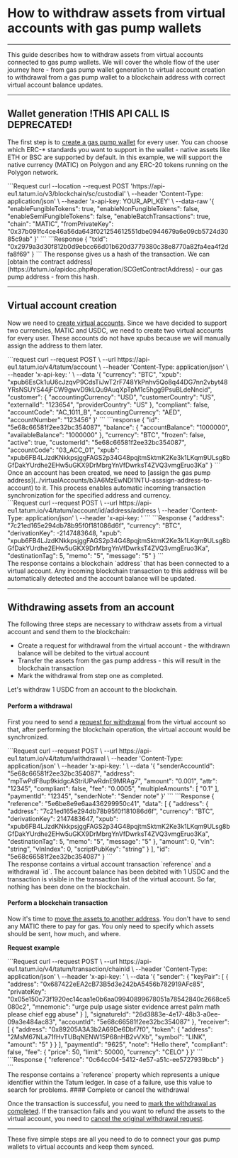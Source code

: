 # How to withdraw assets from virtual accounts with gas pump wallets

---
This guide describes how to withdraw assets from virtual accounts connected to gas pump wallets. We will cover the whole flow of the user journey here - from gas pump wallet generation to virtual account creation to withdrawal from a gas pump wallet to a blockchain address with correct virtual account balance updates.

---
## Wallet generation !THIS API CALL IS DEPRECATED!

The first step is to [create a gas pump wallet](https://tatum.io/apidoc.php#operation/GenerateCustodialWallet) for every user. You can choose which ERC-* standards you want to support in the wallet - native assets like ETH or BSC are supported by default. In this example, we will support the native currency (MATIC) on Polygon and any ERC-20 tokens running on the Polygon network.

<div class='tabbed-code-blocks'>
```Request
curl --location --request POST 'https://api-eu1.tatum.io/v3/blockchain/sc/custodial' \
--header 'Content-Type: application/json' \
--header 'x-api-key: YOUR_API_KEY' \
--data-raw '{
    "enableFungibleTokens": true,
    "enableNonFungibleTokens": false,
    "enableSemiFungibleTokens": false,
    "enableBatchTransactions": true,
    "chain": "MATIC",
    "fromPrivateKey": "0x37b091fc4ce46a56da643f021254612551dbe0944679a6e09cb5724d3085c9ab"
}'
```
```Response
{
    "txId": "0x2979a3d30f812b0d9ebcc66d01b620d3779380c38e8770a82fa4ea4f2dfa8f69"
}
```
The response gives us a hash of the transaction. We can [obtain the contract address](https://tatum.io/apidoc.php#operation/SCGetContractAddress) - our gas pump address - from this hash.

---
## Virtual account creation

Now we need to [create virtual accounts](../virtualAccounts/b3A6MzA5MTQyMTI-create-new-virtual-currency). Since we have decided to support two currencies, MATIC and USDC, we need to create two virtual accounts for every user. These accounts do not have xpubs because we will manually assign the address to them later.

<div class='tabbed-code-blocks'>
```request
curl --request POST \
  --url https://api-eu1.tatum.io/v4/tatum/account \
  --header 'Content-Type: application/json' \
  --header 'x-api-key: ' \
  --data '{
  "currency": "BTC",
  "xpub": "xpub6EsCk1uU6cJzqvP9CdsTiJwT2rF748YkPnhv5Qo8q44DG7nn2vbyt48YRsNSUYS44jFCW9gwvD9kLQu9AuqXpTpM1c5hgg9PsuBLdeNncid",
  "customer": {
    "accountingCurrency": "USD",
    "customerCountry": "US",
    "externalId": "123654",
    "providerCountry": "US"
  },
  "compliant": false,
  "accountCode": "AC_1011_B",
  "accountingCurrency": "AED",
  "accountNumber": "123456"
}'
```
```response
{
  "id": "5e68c66581f2ee32bc354087",
  "balance": {
    "accountBalance": "1000000",
    "availableBalance": "1000000"
  },
  "currency": "BTC",
  "frozen": false,
  "active": true,
  "customerId": "5e68c66581f2ee32bc354087",
  "accountCode": "03_ACC_01",
  "xpub": "xpub6FB4LJzdKNkkpsjggFAGS2p34G48pqjtmSktmK2Ke3k1LKqm9ULsg8bGfDakYUrdhe2EHw5uGKX9DrMbrgYnVfDwrksT4ZVQ3vmgEruo3Ka"
}
```
</div>
Once an account has been created, we need to [assign the gas pump address](../virtualAccounts/b3A6MzEwNDI1NTU-asssign-address-to-account) to it. This process enables automatic incoming transaction synchronization for the specified address and currency.

<div class='tabbed-code-blocks'>
```Request
curl --request POST \
  --url https://api-eu1.tatum.io/v4/tatum/account/id/address/address \
  --header 'Content-Type: application/json' \
  --header 'x-api-key: '
```
```Response
{
  "address": "7c21ed165e294db78b95f0f181086d6f",
  "currency": "BTC",
  "derivationKey": -2147483648,
  "xpub": "xpub6FB4LJzdKNkkpsjggFAGS2p34G48pqjtmSktmK2Ke3k1LKqm9ULsg8bGfDakYUrdhe2EHw5uGKX9DrMbrgYnVfDwrksT4ZVQ3vmgEruo3Ka",
  "destinationTag": 5,
  "memo": "5",
  "message": "5"
}
```
</div>
The response contains a blockchain `address` that has been connected to a virtual account. Any incoming blockchain transaction to this address will be automatically detected and the account balance will be updated.

---

## Withdrawing assets from an account

The following three steps are necessary to withdraw assets from a virtual account and send them to the blockchain:
- Create a request for withdrawal from the virtual account - the withdrawn balance will be debited to the virtual account
- Transfer the assets from the gas pump address - this will result in the blockchain transaction
- Mark the withdrawal from step one as completed.

Let's withdraw 1 USDC from an account to the blockchain.

#### Perform a withdrawal

First you need to send a [request for withdrawal](../virtualAccounts/b3A6MjgwOTI1Njk-create-withdrawal) from the virtual account so that, after performing the blockchain operation, the virtual account would be synchronized.

<div class='tabbed-code-blocks'>
```Request
curl --request POST \
  --url https://api-eu1.tatum.io/v4/tatum/withdrawal \
  --header 'Content-Type: application/json' \
  --header 'x-api-key: ' \
  --data '{
  "senderAccountId": "5e68c66581f2ee32bc354087",
  "address": "mpTwPdF8up9kidgcAStriUPwRdnE9MRAg7",
  "amount": "0.001",
  "attr": "12345",
  "compliant": false,
  "fee": "0.0005",
  "multipleAmounts": [
    "0.1"
  ],
  "paymentId": "12345",
  "senderNote": "Sender note"
}'
```
```Response
{
  "reference": "5e6be8e9e6aa436299950c41",
  "data": [
    {
      "address": {
        "address": "7c21ed165e294db78b95f0f181086d6f",
        "currency": "BTC",
        "derivationKey": 2147483647,
        "xpub": "xpub6FB4LJzdKNkkpsjggFAGS2p34G48pqjtmSktmK2Ke3k1LKqm9ULsg8bGfDakYUrdhe2EHw5uGKX9DrMbrgYnVfDwrksT4ZVQ3vmgEruo3Ka",
        "destinationTag": 5,
        "memo": "5",
        "message": "5"
      },
      "amount": 0,
      "vIn": "string",
      "vInIndex": 0,
      "scriptPubKey": "string"
    }
  ],
  "id": "5e68c66581f2ee32bc354087"
}
```
</div>
The response contains a virtual account transaction `reference` and a withdrawal `id`. The account balance has been debited with 1 USDC and the transaction is visible in the transaction list of the virtual account. So far, nothing has been done on the blockchain.

#### Perform a blockchain transaction

Now it's time to [move the assets to another address](../virtualAccounts/b3A6MjgxMjcyNTM-blockchain-transfer). You don't have to send any MATIC there to pay for gas. You only need to specify which assets should be sent, how much, and where.

**Request example**
<div class='tabbed-code-blocks'>
```Request
curl --request POST \
  --url https://api-eu1.tatum.io/v4/tatum/transaction/chainId \
  --header 'Content-Type: application/json' \
  --header 'x-api-key: ' \
  --data '{
  "sender": {
    "keyPair": [
      {
        "address": "0x687422eEA2cB73B5d3e242bA5456b782919AFc85",
        "privateKey": "0x05e150c73f1920ec14caa1e0b6aa09940899678051a78542840c2668ce5080c2",
        "mnemonic": "urge pulp usage sister evidence arrest palm math please chief egg abuse"
      }
    ],
    "signatureId": "26d3883e-4e17-48b3-a0ee-09a3e484ac83",
    "accountId": "5e68c66581f2ee32bc354087"
  },
  "receiver": [
    {
      "address": "0x89205A3A3b2A69De6Dbf7f0",
      "token": {
        "address": "2MsM67NLa71fHvTUBqNENW15P68nHB2vVXb",
        "symbol": "LINK",
        "amount": "5"
      }
    }
  ],
  "paymentId": "9625",
  "note": "Hello there",
  "compliant": false,
  "fee": {
    "price": 50,
    "limit": 50000,
    "currency": "CELO"
  }
}'
```
```Response
{
  "reference": "0c64cc04-5412-4e57-a51c-ee5727939bcb"
}
```
</div>
The response contains a `reference` property which represents a unique identifier within the Tatum ledger. In case of a failure, use this value to search for problems.
#### Complete or cancel the withdrawal

Once the transaction is successful, you need to [mark the withdrawal as completed](../virtualAccounts/b3A6MjgwOTI1NzE-complete-withdrawal). If the transaction fails and you want to refund the assets to the virtual account, you need to [cancel the original withdrawal request](../virtualAccounts/b3A6MjgwOTI1NzI-cancel-withdrawal).

---

These five simple steps are all you need to do to connect your gas pump wallets to virtual accounts and keep them synced.